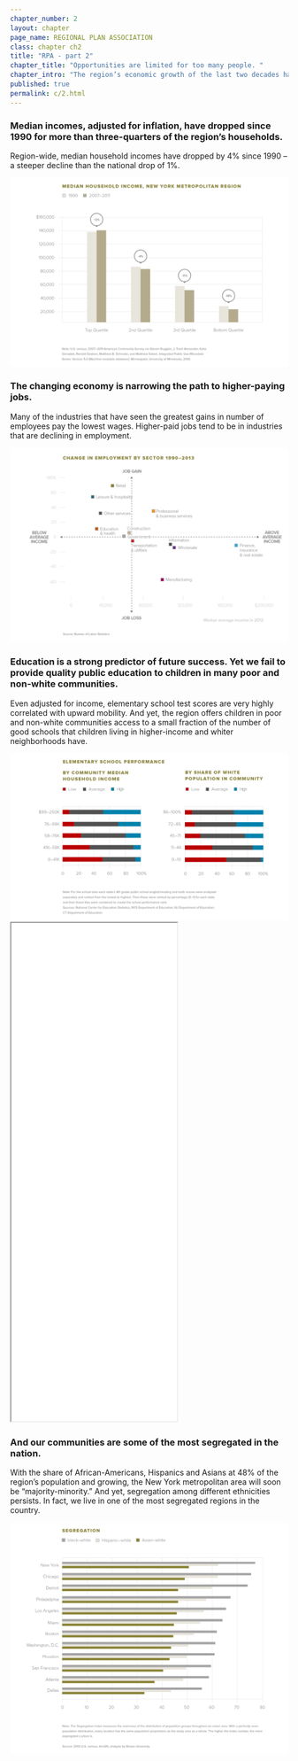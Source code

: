 ```yaml
---
chapter_number: 2
layout: chapter
page_name: REGIONAL PLAN ASSOCIATION
class: chapter ch2
title: "RPA - part 2"
chapter_title: "Opportunities are limited for too many people. "
chapter_intro: "The region’s economic growth of the last two decades hasn’t been shared by many people. Median income, adjusted for inflation, for the bottom half of income earners has dropped 14% since 1990. Incomes have fallen nationwide, but the trend is more pronounced in the New York metropolitan region.<br><br> As a result, more people live in poverty today than a generation ago, and the middle class faces wage stagnation and a crisis of affordability. Segregation by race and class in our communities is limiting educational opportunities for too many young people. "
published: true
permalink: c/2.html
---
```


### Median incomes, adjusted for inflation, have dropped since 1990 for more than three-quarters of the region’s households.
Region-wide, median household incomes have dropped by 4% since 1990 – a steeper decline than the national drop of 1%.

<img src="/media/2_Median Household Income, New York Metropolitan Region.png" class="img-responsive" />

### The changing economy is narrowing the path to higher-paying jobs.
Many of the industries that have seen the greatest gains in number of employees pay the lowest wages. Higher-paid jobs tend to be in industries that are declining in employment.

<img src="/media/2_Change in Employment by Sector.png" class="img-responsive" />

### Education is a strong predictor of future success. Yet we fail to provide quality public education to children in many poor and non-white communities.
Even adjusted for income, elementary school test scores are very highly correlated with upward mobility. And yet, the region offers children in poor and non-white communities access to a small fraction of the number of good schools that children living in higher-income and whiter neighborhoods have.

<img src="/media/2_Elementary School Performance.png" class="img-responsive" />

<iframe src="/maps/schools.html" height="900" class="wrap-map"></iframe>

### And our communities are some of the most segregated in the nation.
With the share of African-Americans, Hispanics and Asians at 48% of the region’s population and growing, the New York metropolitan area will soon be “majority-minority.” And yet, segregation among different ethnicities persists. In fact, we live in one of the most segregated regions in the country.

<img src="/media/2_Segregation.png" class="img-responsive" />